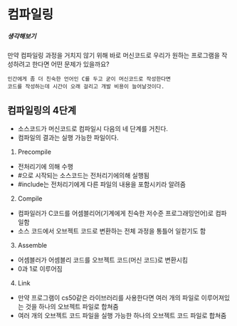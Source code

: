 # 컴파일링

##### 생각해보기
만약 컴파일링 과정을 거치지 않기 위해 바로 머신코드로 우리가 원하는 프로그램을 작성하려고 한다면 어떤 문제가 있을까요?
```
인간에게 좀 더 친숙한 언어인 C를 두고 굳이 머신코드로 작성한다면
코드를 작성하는데 시간이 오래 걸리고 개발 비용이 늘어날것이다.
```

## 컴파일링의 4단계
- 소스코드가 머신코드로 컴파일시 다음의 네 단계를 거친다.
- 컴파일의 결과는 실행 가능한 파일이다.

1. Precompile
  - 전처리기에 의해 수행
  - #으로 시작되는 소스코드는 전처리기에의해 실행됨
  - #include는 전처리기에게 다른 파일의 내용을 포함시키라 알려줌
2. Compile
  - 컴파일러가 C코드를 어셈블리어(기계에게 친숙한 저수준 프로그래밍언어)로 컴파일함
  - 소스 코드에서 오브젝트 코드로 변환하는 전체 과정을 통틀어 일컫기도 함
3. Assemble
  - 어셈블러가 어셈블리 코드를 오브젝트 코드(머신 코드)로 변환시킴
  - 0과 1로 이루어짐
4. Link
  - 만약 프로그램이 cs50같은 라이브러리를 사용한다면 여러 개의 파일로 이루어져있는 것을 하나의 오브젝트 파일로 합쳐줌
  - 여러 개의 오브젝트 코드 파일을 실행 가능한 하나의 오브젝트 코드 파일로 합쳐줌 